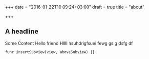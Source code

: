 +++
date = "2016-01-22T10:09:24+03:00"
draft = true
title = "about"

+++

## A headline

Some Content
Hello friend
HIIII hsuhdrigfsuei
fewg
gs
g
dsfg
df

    func insertSubview(view, aboveSubview) {}
    